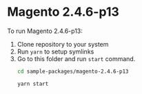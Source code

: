 # Magento 2.4.6-p13

To run Magento 2.4.6-p13:

1. Clone repository to your system
2. Run `yarn` to setup symlinks
3. Go to this folder and run `start` command.
    ```bash
    cd sample-packages/magento-2.4.6-p13

    yarn start
    ```